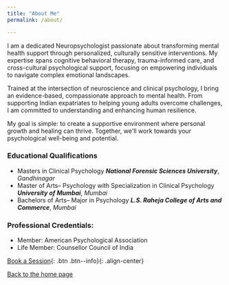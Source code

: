 ```yaml
---
title: "About Me"
permalink: /about/

---
```



I am a dedicated Neuropsychologist passionate about transforming mental health support through personalized, culturally sensitive interventions. My expertise spans cognitive behavioral therapy, trauma-informed care, and cross-cultural psychological support, focusing on empowering individuals to navigate complex emotional landscapes.

Trained at the intersection of neuroscience and clinical psychology, I bring an evidence-based, compassionate approach to mental health. From supporting Indian expatriates to helping young adults overcome challenges, I am committed to understanding and enhancing human resilience.

My goal is simple: to create a supportive environment where personal growth and healing can thrive. Together, we'll work towards your psychological well-being and potential.

### Educational Qualifications

* Masters in Clinical Psychology
***National Forensic Sciences University***, *Gandhinagar*
* Master of Arts– Psychology with Specialization in Clinical Psychology
***University of Mumbai***, *Mumbai*
* Bachelors of Arts– Major in Psychology
***L.S. Raheja College of Arts and Commerce***, *Mumbai*

### Professional Credentials:

* Member: American Psychological Association
* Life Member: Counsellor Council of India

[Book a Session](/contact/){: .btn .btn--info}{: .align-center}

  [Back to the home page](index.md)
